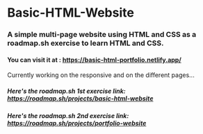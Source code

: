 # Basic-HTML-Website
### A simple multi-page website using HTML and CSS as a roadmap.sh exercise to learn HTML and CSS.
#### You can visit it at : https://basic-html-portfolio.netlify.app/
Currently working on the responsive and on the different pages...

##### Here's the roadmap.sh 1st exercise link: https://roadmap.sh/projects/basic-html-website
##### Here's the roadmap.sh 2nd exercise link: https://roadmap.sh/projects/portfolio-website

